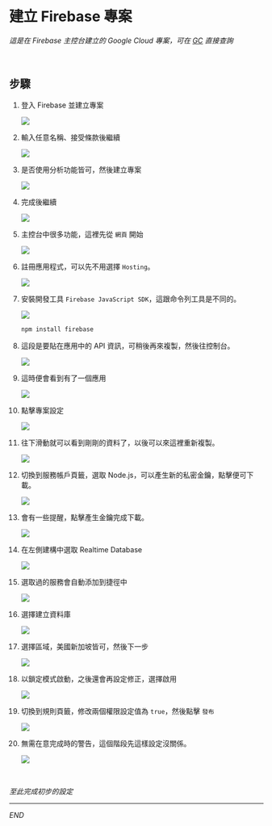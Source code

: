 # 建立 Firebase 專案

_這是在 Firebase 主控台建立的 Google Cloud 專案，可在 [GC](https://cloud.google.com/free?utm_source=google&utm_medium=cpc&utm_campaign=japac-TW-all-zh-dr-BKWS-all-core-trial-EXA-dr-1605216&utm_content=text-ad-none-none-DEV_c-CRE_644095273672-ADGP_Hybrid%20%7C%20BKWS%20-%20EXA%20%7C%20Txt%20~%20GCP_General_core%20brand_main-KWID_43700074766895895-aud-970366092687%3Akwd-6458750523&userloc_9040379-network_g&utm_term=KW_google%20cloud&gad_source=1&gclid=CjwKCAjw7oeqBhBwEiwALyHLM6yxfxy1e1fy44bdmMAbPSBu1sJLtWigFGMS-Ye12HF5FwfpLtxOgBoCfAUQAvD_BwE&gclsrc=aw.ds&hl=zh-tw) 直接查詢_

<br>

## 步驟

1. 登入 Firebase 並建立專案

    ![](images/img_01.png)

2. 輸入任意名稱、接受條款後繼續
   
   ![](images/img_02.png)

3. 是否使用分析功能皆可，然後建立專案
   
   ![](images/img_03.png)

4. 完成後繼續
   
   ![](images/img_04.png)

5. 主控台中很多功能，這裡先從 `網頁` 開始
   
   ![](images/img_05.png)

6. 註冊應用程式，可以先不用選擇 `Hosting`。
   
   ![](images/img_06.png)

7. 安裝開發工具 `Firebase JavaScript SDK`，這跟命令列工具是不同的。
   
   ![](images/img_07.png)
   
   ```bash
   npm install firebase
   ```

8. 這段是要貼在應用中的 API 資訊，可稍後再來複製，然後往控制台。
   
   ![](images/img_08.png)

9. 這時便會看到有了一個應用
    
    ![](images/img_09.png)

10. 點擊專案設定
    
    ![](images/img_10.png)

11. 往下滑動就可以看到剛剛的資料了，以後可以來這裡重新複製。
    
    ![](images/img_11.png)

12. 切換到服務帳戶頁籤，選取 Node.js，可以產生新的私密金鑰，點擊便可下載。
    
    ![](images/img_12.png)

13. 會有一些提醒，點擊產生金鑰完成下載。
    
    ![](images/img_13.png)
   
14. 在左側建構中選取 Realtime Database
    
    ![](images/img_14.png)

15. 選取過的服務會自動添加到捷徑中
    
    ![](images/img_15.png)

16. 選擇建立資料庫
    
    ![](images/img_16.png)

17. 選擇區域，美國新加坡皆可，然後下一步
    
    ![](images/img_17.png)

18. 以鎖定模式啟動，之後還會再設定修正，選擇啟用
    
    ![](images/img_18.png)

19. 切換到規則頁籤，修改兩個權限設定值為 `true`，然後點擊 `發布`
    
    ![](images/img_19.png)

20. 無需在意完成時的警告，這個階段先這樣設定沒關係。
    
    ![](images/img_20.png)

<br>

_至此完成初步的設定_

---

_END_